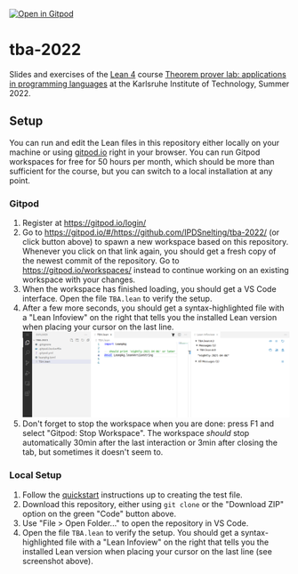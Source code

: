 [![Open in Gitpod](https://gitpod.io/button/open-in-gitpod.svg)](https://gitpod.io/#https://github.com/IPDSnelting/tba-2022)
# tba-2022
Slides and exercises of the [Lean 4](https://leanprover.github.io/lean4/doc/) course [Theorem prover lab: applications in programming languages](https://pp.ipd.kit.edu/lehre/SS2022/tba/) at the Karlsruhe Institute of Technology, Summer 2022.

## Setup

You can run and edit the Lean files in this repository either locally on your machine or using [gitpod.io](https://gitpod.io/) right in your browser.
You can run Gitpod workspaces for free for 50 hours per month, which should be more than sufficient for the course, but you can switch to a local installation at any point.

### Gitpod

1. Register at https://gitpod.io/login/
1. Go to https://gitpod.io/#/https://github.com/IPDSnelting/tba-2022/ (or click button above) to spawn a new workspace based on this repository.
Whenever you click on that link again, you should get a fresh copy of the newest commit of the repository.
Go to https://gitpod.io/workspaces/ instead to continue working on an existing workspace with your changes.
1. When the workspace has finished loading, you should get a VS Code interface. Open the file `TBA.lean` to verify the setup.
1. After a few more seconds, you should get a syntax-highlighted file with a "Lean Infoview" on the right that tells you the installed Lean version when placing your cursor on the last line. ![successful setup](images/gitpod-tba.png)
1. Don't forget to stop the workspace when you are done: press F1 and select "Gitpod: Stop Workspace".
The workspace *should* stop automatically 30min after the last interaction or 3min after closing the tab, but sometimes it doesn't seem to.

### Local Setup

1. Follow the [quickstart](https://leanprover.github.io/lean4/doc/quickstart.html) instructions up to creating the test file.
1. Download this repository, either using `git clone` or the "Download ZIP" option on the green "Code" button above.
1. Use "File > Open Folder..." to open the repository in VS Code.
1. Open the file `TBA.lean` to verify the setup. You should get a syntax-highlighted file with a "Lean Infoview" on the right that tells you the installed Lean version when placing your cursor on the last line (see screenshot above).

